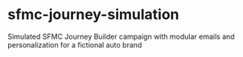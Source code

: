 # sfmc-journey-simulation
Simulated SFMC Journey Builder campaign with modular emails and personalization for a fictional auto brand
